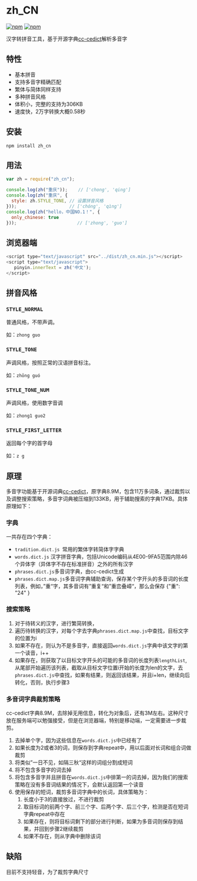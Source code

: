 # zh_CN
[![npm](https://img.shields.io/npm/v/zh_cn.svg)](https://www.npmjs.com/package/react-cmirror)
[![npm](https://img.shields.io/npm/dm/zh_cn.svg)](https://www.npmjs.com/package/zh_cn)

汉字转拼音工具，基于开源字典[cc-cedict](https://www.mdbg.net/chinese/dictionary?page=cedict)解析多音字

## 特性

+ 基本拼音
+ 支持多音字精确匹配
+ 繁体与简体同样支持
+ 多种拼音风格
+ 体积小，完整的支持为306KB
+ 速度快，2万字转换大概0.58秒

## 安装

```
npm install zh_cn
```

## 用法

```js
var zh = require("zh_cn");

console.log(zh("重庆"));    // ['chong', 'qing']
console.log(zh("重庆", {
  style: zh.STYLE_TONE, // 设置拼音风格
}));                    // ['chóng', 'qìng']
console.log(zh("hello，中国NO.1！", {
  only_chinese: true
}));                       // ['zhong', 'guo']
```

## 浏览器端

```js
<script type="text/javascript" src="../dist/zh_cn.min.js"></script>
<script type="text/javascript">
   pinyin.innerText = zh('中文');
</script>
```



## 拼音风格

### `STYLE_NORMAL`

普通风格，不带声调。

如：`zhong guo`

### `STYLE_TONE`

声调风格，按照正常的汉语拼音标注。

如：`zhōng guó`

### `STYLE_TONE_NUM`

声调风格，使用数字音调

如：`zhong1 guo2`

### `STYLE_FIRST_LETTER`

返回每个字的首字母

如：`z g`

## 原理

多音字功能基于开源词典[cc-cedict](https://www.mdbg.net/chinese/dictionary?page=cedict)，原字典8.9M，包含11万多词条，通过裁剪以及调整搜索策略，多音字词典被压缩到133KB，用于辅助搜索的字典17KB。具体原理如下：

### 字典

一共存在四个字典：

- `tradition.dict.js `常用的繁体字转简体字字典
- `words.dict.js` 汉字拼音字典，包括Unicode编码从4E00-9FA5范围内除46个异体字（异体字不存在标准拼音）之外的所有汉字
- `phrases.dict.js`多音词字典，由cc-cedict生成
- `phrases.dict.map.js`多音词字典辅助查询，保存某个字开头的多音词的长度列表，例如，”重“字，其多音词有”重复“和”重峦叠嶂“，那么会保存 {"重": "24" }

### 搜索策略

1. 对于待转义的汉字，进行繁简转换，
2. 遍历待转换的汉字，对每个字去字典`phrases.dict.map.js`中查找，目标文字的位置为i
3. 如果不存在，则认为不是多音字，直接返回`words.dict.js`字典中该文字的第一个读音，i++
4. 如果存在，则获取了以目标文字开头的可能的多音词的长度列表`lengthList`,从尾部开始遍历该列表，截取从目标文字位置i开始的长度为len的文字，去`phrases.dict.js`中查找，如果有结果，则返回该结果，并且i+len，继续向后转化，否则，执行步骤3

### 多音词字典裁剪策略

cc-cedict字典8.9M，去除掉无用信息，转化为对象后，还有3M左右。这种尺寸放在服务端可以勉强接受，但是在浏览器端，特别是移动端，一定需要进一步裁剪。

1. 去掉单个字，因为这些信息在`words.dict.js`中已经有了
2. 如果长度为2或者3的词，则保存到字典repeat中，用以后面对长词和组合词做裁剪
3. 将类似”一日不见，如隔三秋“这样的词组分割成短词
4. 将不包含多音字的词去掉
5. 将包含多音字并且拼音在`words.dict.js`中排第一的词去掉，因为我们的搜索策略在没有多音词结果的情况下，会默认返回第一个读音
6. 使用保存的短词，裁剪多音词字典中的长词，具体策略为：
   1. 长度小于3的直接放过，不进行裁剪
   2. 取目标词的前两个字、前三个字、后两个字、后三个字，检测是否在短词字典repeat中存在
   3. 如果存在，则将目标词剩下的部分进行判断，如果为多音词则保存到结果，并回到步骤2继续裁剪
   4. 如果不存在，则从字典中删除该词

## 缺陷

目前不支持轻音，为了裁剪字典尺寸
